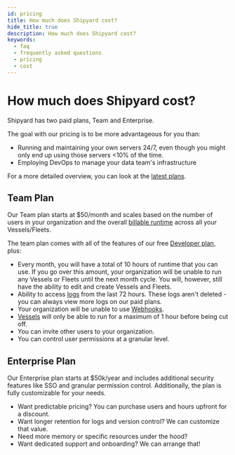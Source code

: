 ```yaml
---
id: pricing
title: How much does Shipyard cost?
hide_title: true
description: How much does Shipyard cost?
keywords:
  - faq
  - frequently asked questions
  - pricing
  - cost
---
```


# How much does Shipyard cost?

Shipyard has two paid plans, Team and Enterprise.

The goal with our pricing is to be more advantageous for you than:
- Running and maintaining your own servers 24/7, even though you might only end up using those servers <10% of the time.
- Employing DevOps to manage your data team's infrastructure

For a more detailed overview, you can look at the [latest plans](https://www.shipyardapp.com/pricing).

## Team Plan
Our Team plan starts at $50/month and scales based on the number of users in your organization and the overall [billable runtime](billable-runtime.md) across all your Vessels/Fleets.

The team plan comes with all of the features of our free [Developer plan](developer-plan.md), plus:
- Every month, you will have a total of 10 hours of runtime that you can use. If you go over this amount, your organization will be unable to run any Vessels or Fleets until the next month cycle. You will, however, still have the ability to edit and create Vessels and Fleets.
- Ability to access [logs](../../reference/logs/logs-overview.md) from the last 72 hours. These logs aren't deleted - you can always view more logs on our paid plans.
- Your organization will be unable to use [Webhooks](../../reference/triggers/webhook-triggers.md).
- [Vessels](../../reference/vessels.md) will only be able to run for a maximum of 1 hour before being cut off.
- You can invite other users to your organization.
- You can control user permissions at a granular level.

## Enterprise Plan
Our Enterprise plan starts at $50k/year and includes additional security features like SSO and granular permission control. Additionally, the plan is fully customizable for your needs. 
- Want predictable pricing? You can purchase users and hours upfront for a discount. 
- Want longer retention for logs and version control? We can customize that value.
- Need more memory or specific resources under the hood? 
- Want dedicated support and onboarding? We can arrange that!